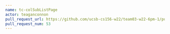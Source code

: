 ```yaml
---
name: tc-colSubListPage
actor: teaganconnon
pull_request_url: https://github.com/ucsb-cs156-w22/team03-w22-6pm-1/pull/53
pull_request_num: 53
---
```

